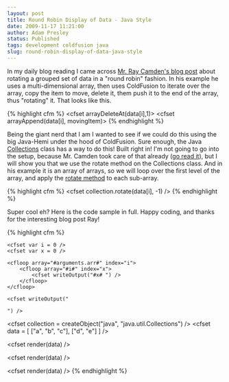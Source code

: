 ```yaml
---
layout: post
title: Round Robin Display of Data - Java Style
date: 2009-11-17 11:21:00
author: Adam Presley
status: Published
tags: development coldfusion java
slug: round-robin-display-of-data-java-style
---
```

In my daily blog reading I came across [Mr. Ray Camden's blog post](http://www.coldfusionjedi.com/index.cfm/2009/11/17/Ask-a-Jedi-Round-robin-display-of-data)
about rotating a grouped set of data in a "round robin" fashion. In his
example he uses a multi-dimensional array, then uses ColdFusion to
iterate over the array, copy the item to move, delete it, them push it
to the end of the array, thus "rotating" it. That looks like this.

{% highlight cfm %}
<cfloop index="i" from="1" to="#arrayLen(data)#">
	<cfset movingItem = data[i][1]>
	<cfset arrayDeleteAt(data[i],1)>
	<cfset arrayAppend(data[i], movingItem)>
</cfloop>
{% endhighlight %}

Being the giant nerd that I am I wanted to see if we could do this using
the big Java-Hemi under the hood of ColdFusion. Sure enough, the Java
[Collections](http://java.sun.com/j2se/1.4.2/docs/api/java/util/Collections.html)
class has a way to do this! Built right in! I'm not
going to go into the setup, because Mr. Camden took care of that already
([go read it](http://www.coldfusionjedi.com/index.cfm/2009/11/17/Ask-a-Jedi-Round-robin-display-of-data)),
but I will show you that we use the rotate method on the Collections class. And in his example
it is an array of arrays, so we will loop over the first level of the
array, and apply the [rotate method](http://java.sun.com/j2se/1.4.2/docs/api/java/util/Collections.html#rotate%28java.util.List,%20int%29) to each sub-array.

{% highlight cfm %}
<cfloop from="1" to="#arrayLen(data)#" index="i">
	<cfset collection.rotate(data[i], -1) />
</cfloop>
{% endhighlight %}

Super cool eh? Here is the code sample in full. Happy coding, and thanks
for the interesting blog post Ray!

{% highlight cfm %}
<cffunction name="render" returntype="void" access="public" output="true">
	<cfargument name="arr" type="array" required="true" />

	<cfset var i = 0 />
	<cfset var x = 0 />

	<cfloop array="#arguments.arr#" index="i">
		<cfloop array="#i#" index="x">
			<cfset writeOutput("#x# ") />
		</cfloop>
	</cfloop>

	<cfset writeOutput("

	") />
</cffunction>


<cfset collection = createObject("java", "java.util.Collections") />
<cfset data = [
	["a", "b", "c"],
	["d", "e"]
] />

<!---
	Display the original data array
--->
<cfset render(data) />

<!---
	Rotate the arrays
--->
<cfloop from="1" to="#arrayLen(data)#" index="i">
	<cfset collection.rotate(data[i], -1) />
</cfloop>

<cfset render(data) />


<!---
	Rotate the arrays... again
--->
<cfloop from="1" to="#arrayLen(data)#" index="i">
	<cfset collection.rotate(data[i], -1) />
</cfloop>

<cfset render(data) />
{% endhighlight %}